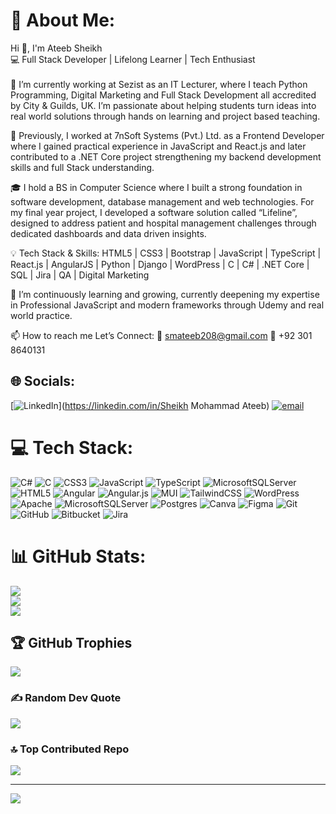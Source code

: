 # 💫 About Me:
Hi 👋, I'm Ateeb Sheikh<br>💻 Full Stack Developer | Lifelong Learner | Tech Enthusiast<br><br> 🚀 I’m currently working at Sezist as an IT Lecturer, where I teach Python Programming, Digital Marketing and Full Stack Development all accredited by City & Guilds, UK. I’m passionate about helping students turn ideas into real world solutions through hands on learning and project based teaching.

💼 Previously, I worked at 7nSoft Systems (Pvt.) Ltd. as a Frontend Developer where I gained practical experience in JavaScript and React.js and later contributed to a .NET Core project strengthening my backend development skills and full Stack understanding.

🎓 I hold a BS in Computer Science where I built a strong foundation in software development, database management and web technologies. For my final year project, I developed a software solution called “Lifeline”, designed to address patient and hospital management challenges through dedicated dashboards and data driven insights.

💡 Tech Stack & Skills:
HTML5 | CSS3 | Bootstrap | JavaScript | TypeScript | React.js | AngularJS | Python | Django | WordPress | C | C# | .NET Core | SQL | Jira | QA | Digital Marketing

🌱 I’m continuously learning and growing, currently deepening my expertise in Professional JavaScript and modern frameworks through Udemy and real world practice.

📫 How to reach me Let’s Connect:
📧 smateeb208@gmail.com
📱 +92 301 8640131


## 🌐 Socials:
[![LinkedIn](https://img.shields.io/badge/LinkedIn-%230077B5.svg?logo=linkedin&logoColor=white)](https://linkedin.com/in/Sheikh Mohammad Ateeb) [![email](https://img.shields.io/badge/Email-D14836?logo=gmail&logoColor=white)](mailto:smateeb208@gmail.com) 

# 💻 Tech Stack:
![C#](https://img.shields.io/badge/c%23-%23239120.svg?style=for-the-badge&logo=csharp&logoColor=white) ![C](https://img.shields.io/badge/c-%2300599C.svg?style=for-the-badge&logo=c&logoColor=white) ![CSS3](https://img.shields.io/badge/css3-%231572B6.svg?style=for-the-badge&logo=css3&logoColor=white) ![JavaScript](https://img.shields.io/badge/javascript-%23323330.svg?style=for-the-badge&logo=javascript&logoColor=%23F7DF1E) ![TypeScript](https://img.shields.io/badge/typescript-%23007ACC.svg?style=for-the-badge&logo=typescript&logoColor=white) ![MicrosoftSQLServer](https://img.shields.io/badge/Microsoft%20SQL%20Server-CC2927?style=for-the-badge&logo=microsoft%20sql%20server&logoColor=white) ![HTML5](https://img.shields.io/badge/html5-%23E34F26.svg?style=for-the-badge&logo=html5&logoColor=white) ![Angular](https://img.shields.io/badge/angular-%23DD0031.svg?style=for-the-badge&logo=angular&logoColor=white) ![Angular.js](https://img.shields.io/badge/angular.js-%23E23237.svg?style=for-the-badge&logo=angularjs&logoColor=white) ![MUI](https://img.shields.io/badge/MUI-%230081CB.svg?style=for-the-badge&logo=mui&logoColor=white) ![TailwindCSS](https://img.shields.io/badge/tailwindcss-%2338B2AC.svg?style=for-the-badge&logo=tailwind-css&logoColor=white) ![WordPress](https://img.shields.io/badge/WordPress-%23117AC9.svg?style=for-the-badge&logo=WordPress&logoColor=white) ![Apache](https://img.shields.io/badge/apache-%23D42029.svg?style=for-the-badge&logo=apache&logoColor=white) ![MicrosoftSQLServer](https://img.shields.io/badge/Microsoft%20SQL%20Server-CC2927?style=for-the-badge&logo=microsoft%20sql%20server&logoColor=white) ![Postgres](https://img.shields.io/badge/postgres-%23316192.svg?style=for-the-badge&logo=postgresql&logoColor=white) ![Canva](https://img.shields.io/badge/Canva-%2300C4CC.svg?style=for-the-badge&logo=Canva&logoColor=white) ![Figma](https://img.shields.io/badge/figma-%23F24E1E.svg?style=for-the-badge&logo=figma&logoColor=white) ![Git](https://img.shields.io/badge/git-%23F05033.svg?style=for-the-badge&logo=git&logoColor=white) ![GitHub](https://img.shields.io/badge/github-%23121011.svg?style=for-the-badge&logo=github&logoColor=white) ![Bitbucket](https://img.shields.io/badge/bitbucket-%230047B3.svg?style=for-the-badge&logo=bitbucket&logoColor=white) ![Jira](https://img.shields.io/badge/jira-%230A0FFF.svg?style=for-the-badge&logo=jira&logoColor=white)
# 📊 GitHub Stats:
![](https://github-readme-stats.vercel.app/api?username=Ateeb22&theme=dark&hide_border=false&include_all_commits=false&count_private=false)<br/>
![](https://nirzak-streak-stats.vercel.app/?user=Ateeb22&theme=dark&hide_border=false)<br/>
![](https://github-readme-stats.vercel.app/api/top-langs/?username=Ateeb22&theme=dark&hide_border=false&include_all_commits=false&count_private=false&layout=compact)

## 🏆 GitHub Trophies
![](https://github-profile-trophy.vercel.app/?username=Ateeb22&theme=radical&no-frame=true&no-bg=true&margin-w=4)

### ✍️ Random Dev Quote
![](https://quotes-github-readme.vercel.app/api?type=horizontal&theme=tokyonight)

### 🔝 Top Contributed Repo
![](https://github-contributor-stats.vercel.app/api?username=Ateeb22&limit=5&theme=dark&combine_all_yearly_contributions=true)

---
[![](https://visitcount.itsvg.in/api?id=Ateeb22&icon=0&color=0)](https://visitcount.itsvg.in)

<!-- Proudly created with GPRM ( https://gprm.itsvg.in ) -->
